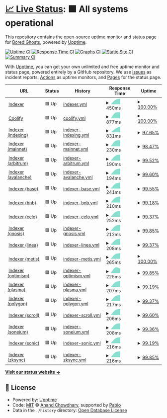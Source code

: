 # [📈 Live Status](https://bgd-labs.github.io/uptime): <!--live status--> **🟩 All systems operational**

This repository contains the open-source uptime monitor and status page for [Bored Ghosts](https://bgdlabs.com), powered by [Upptime](https://github.com/upptime/upptime).

[![Uptime CI](https://github.com/bgd-labs/uptime/workflows/Uptime%20CI/badge.svg)](https://github.com/bgd-labs/uptime/actions?query=workflow%3A%22Uptime+CI%22)
[![Response Time CI](https://github.com/bgd-labs/uptime/workflows/Response%20Time%20CI/badge.svg)](https://github.com/bgd-labs/uptime/actions?query=workflow%3A%22Response+Time+CI%22)
[![Graphs CI](https://github.com/bgd-labs/uptime/workflows/Graphs%20CI/badge.svg)](https://github.com/bgd-labs/uptime/actions?query=workflow%3A%22Graphs+CI%22)
[![Static Site CI](https://github.com/bgd-labs/uptime/workflows/Static%20Site%20CI/badge.svg)](https://github.com/bgd-labs/uptime/actions?query=workflow%3A%22Static+Site+CI%22)
[![Summary CI](https://github.com/bgd-labs/uptime/workflows/Summary%20CI/badge.svg)](https://github.com/bgd-labs/uptime/actions?query=workflow%3A%22Summary+CI%22)

With [Upptime](https://upptime.js.org), you can get your own unlimited and free uptime monitor and status page, powered entirely by a GitHub repository. We use [Issues](https://github.com/bgd-labs/uptime/issues) as incident reports, [Actions](https://github.com/bgd-labs/uptime/actions) as uptime monitors, and [Pages](https://bgd-labs.github.io/uptime) for the status page.

<!--start: status pages-->
<!-- This summary is generated by Upptime (https://github.com/upptime/upptime) -->
<!-- Do not edit this manually, your changes will be overwritten -->
<!-- prettier-ignore -->
| URL | Status | History | Response Time | Uptime |
| --- | ------ | ------- | ------------- | ------ |
| <img alt="" src="https://icons.duckduckgo.com/ip3/indexer.staging.bgdlabs.com.ico" height="13"> [Indexer](https://indexer.staging.bgdlabs.com) | 🟩 Up | [indexer.yml](https://github.com/bgd-labs/uptime/commits/HEAD/history/indexer.yml) | <details><summary><img alt="Response time graph" src="./graphs/indexer/response-time-week.png" height="20"> 450ms</summary><br><a href="https://up.bgdlabs.com/history/indexer"><img alt="Response time 450" src="https://img.shields.io/endpoint?url=https%3A%2F%2Fraw.githubusercontent.com%2Fbgd-labs%2Fuptime%2FHEAD%2Fapi%2Findexer%2Fresponse-time.json"></a><br><a href="https://up.bgdlabs.com/history/indexer"><img alt="24-hour response time 220" src="https://img.shields.io/endpoint?url=https%3A%2F%2Fraw.githubusercontent.com%2Fbgd-labs%2Fuptime%2FHEAD%2Fapi%2Findexer%2Fresponse-time-day.json"></a><br><a href="https://up.bgdlabs.com/history/indexer"><img alt="7-day response time 450" src="https://img.shields.io/endpoint?url=https%3A%2F%2Fraw.githubusercontent.com%2Fbgd-labs%2Fuptime%2FHEAD%2Fapi%2Findexer%2Fresponse-time-week.json"></a><br><a href="https://up.bgdlabs.com/history/indexer"><img alt="30-day response time 450" src="https://img.shields.io/endpoint?url=https%3A%2F%2Fraw.githubusercontent.com%2Fbgd-labs%2Fuptime%2FHEAD%2Fapi%2Findexer%2Fresponse-time-month.json"></a><br><a href="https://up.bgdlabs.com/history/indexer"><img alt="1-year response time 450" src="https://img.shields.io/endpoint?url=https%3A%2F%2Fraw.githubusercontent.com%2Fbgd-labs%2Fuptime%2FHEAD%2Fapi%2Findexer%2Fresponse-time-year.json"></a></details> | <details><summary><a href="https://up.bgdlabs.com/history/indexer">100.00%</a></summary><a href="https://up.bgdlabs.com/history/indexer"><img alt="All-time uptime 100.00%" src="https://img.shields.io/endpoint?url=https%3A%2F%2Fraw.githubusercontent.com%2Fbgd-labs%2Fuptime%2FHEAD%2Fapi%2Findexer%2Fuptime.json"></a><br><a href="https://up.bgdlabs.com/history/indexer"><img alt="24-hour uptime 100.00%" src="https://img.shields.io/endpoint?url=https%3A%2F%2Fraw.githubusercontent.com%2Fbgd-labs%2Fuptime%2FHEAD%2Fapi%2Findexer%2Fuptime-day.json"></a><br><a href="https://up.bgdlabs.com/history/indexer"><img alt="7-day uptime 100.00%" src="https://img.shields.io/endpoint?url=https%3A%2F%2Fraw.githubusercontent.com%2Fbgd-labs%2Fuptime%2FHEAD%2Fapi%2Findexer%2Fuptime-week.json"></a><br><a href="https://up.bgdlabs.com/history/indexer"><img alt="30-day uptime 100.00%" src="https://img.shields.io/endpoint?url=https%3A%2F%2Fraw.githubusercontent.com%2Fbgd-labs%2Fuptime%2FHEAD%2Fapi%2Findexer%2Fuptime-month.json"></a><br><a href="https://up.bgdlabs.com/history/indexer"><img alt="1-year uptime 100.00%" src="https://img.shields.io/endpoint?url=https%3A%2F%2Fraw.githubusercontent.com%2Fbgd-labs%2Fuptime%2FHEAD%2Fapi%2Findexer%2Fuptime-year.json"></a></details>
| <img alt="" src="https://icons.duckduckgo.com/ip3/app.coolify.io.ico" height="13"> [Coolify](https://app.coolify.io) | 🟩 Up | [coolify.yml](https://github.com/bgd-labs/uptime/commits/HEAD/history/coolify.yml) | <details><summary><img alt="Response time graph" src="./graphs/coolify/response-time-week.png" height="20"> 877ms</summary><br><a href="https://up.bgdlabs.com/history/coolify"><img alt="Response time 877" src="https://img.shields.io/endpoint?url=https%3A%2F%2Fraw.githubusercontent.com%2Fbgd-labs%2Fuptime%2FHEAD%2Fapi%2Fcoolify%2Fresponse-time.json"></a><br><a href="https://up.bgdlabs.com/history/coolify"><img alt="24-hour response time 740" src="https://img.shields.io/endpoint?url=https%3A%2F%2Fraw.githubusercontent.com%2Fbgd-labs%2Fuptime%2FHEAD%2Fapi%2Fcoolify%2Fresponse-time-day.json"></a><br><a href="https://up.bgdlabs.com/history/coolify"><img alt="7-day response time 877" src="https://img.shields.io/endpoint?url=https%3A%2F%2Fraw.githubusercontent.com%2Fbgd-labs%2Fuptime%2FHEAD%2Fapi%2Fcoolify%2Fresponse-time-week.json"></a><br><a href="https://up.bgdlabs.com/history/coolify"><img alt="30-day response time 877" src="https://img.shields.io/endpoint?url=https%3A%2F%2Fraw.githubusercontent.com%2Fbgd-labs%2Fuptime%2FHEAD%2Fapi%2Fcoolify%2Fresponse-time-month.json"></a><br><a href="https://up.bgdlabs.com/history/coolify"><img alt="1-year response time 877" src="https://img.shields.io/endpoint?url=https%3A%2F%2Fraw.githubusercontent.com%2Fbgd-labs%2Fuptime%2FHEAD%2Fapi%2Fcoolify%2Fresponse-time-year.json"></a></details> | <details><summary><a href="https://up.bgdlabs.com/history/coolify">100.00%</a></summary><a href="https://up.bgdlabs.com/history/coolify"><img alt="All-time uptime 99.96%" src="https://img.shields.io/endpoint?url=https%3A%2F%2Fraw.githubusercontent.com%2Fbgd-labs%2Fuptime%2FHEAD%2Fapi%2Fcoolify%2Fuptime.json"></a><br><a href="https://up.bgdlabs.com/history/coolify"><img alt="24-hour uptime 100.00%" src="https://img.shields.io/endpoint?url=https%3A%2F%2Fraw.githubusercontent.com%2Fbgd-labs%2Fuptime%2FHEAD%2Fapi%2Fcoolify%2Fuptime-day.json"></a><br><a href="https://up.bgdlabs.com/history/coolify"><img alt="7-day uptime 100.00%" src="https://img.shields.io/endpoint?url=https%3A%2F%2Fraw.githubusercontent.com%2Fbgd-labs%2Fuptime%2FHEAD%2Fapi%2Fcoolify%2Fuptime-week.json"></a><br><a href="https://up.bgdlabs.com/history/coolify"><img alt="30-day uptime 99.96%" src="https://img.shields.io/endpoint?url=https%3A%2F%2Fraw.githubusercontent.com%2Fbgd-labs%2Fuptime%2FHEAD%2Fapi%2Fcoolify%2Fuptime-month.json"></a><br><a href="https://up.bgdlabs.com/history/coolify"><img alt="1-year uptime 99.96%" src="https://img.shields.io/endpoint?url=https%3A%2F%2Fraw.githubusercontent.com%2Fbgd-labs%2Fuptime%2FHEAD%2Fapi%2Fcoolify%2Fuptime-year.json"></a></details>
| <img alt="" src="https://icons.duckduckgo.com/ip3/indexer.staging.bgdlabs.com.ico" height="13"> [Indexer (indexing)](https://indexer.staging.bgdlabs.com/status/logs?minBehind=1000) | 🟩 Up | [indexer-indexing.yml](https://github.com/bgd-labs/uptime/commits/HEAD/history/indexer-indexing.yml) | <details><summary><img alt="Response time graph" src="./graphs/indexer-indexing/response-time-week.png" height="20"> 831ms</summary><br><a href="https://up.bgdlabs.com/history/indexer-indexing"><img alt="Response time 831" src="https://img.shields.io/endpoint?url=https%3A%2F%2Fraw.githubusercontent.com%2Fbgd-labs%2Fuptime%2FHEAD%2Fapi%2Findexer-indexing%2Fresponse-time.json"></a><br><a href="https://up.bgdlabs.com/history/indexer-indexing"><img alt="24-hour response time 977" src="https://img.shields.io/endpoint?url=https%3A%2F%2Fraw.githubusercontent.com%2Fbgd-labs%2Fuptime%2FHEAD%2Fapi%2Findexer-indexing%2Fresponse-time-day.json"></a><br><a href="https://up.bgdlabs.com/history/indexer-indexing"><img alt="7-day response time 831" src="https://img.shields.io/endpoint?url=https%3A%2F%2Fraw.githubusercontent.com%2Fbgd-labs%2Fuptime%2FHEAD%2Fapi%2Findexer-indexing%2Fresponse-time-week.json"></a><br><a href="https://up.bgdlabs.com/history/indexer-indexing"><img alt="30-day response time 831" src="https://img.shields.io/endpoint?url=https%3A%2F%2Fraw.githubusercontent.com%2Fbgd-labs%2Fuptime%2FHEAD%2Fapi%2Findexer-indexing%2Fresponse-time-month.json"></a><br><a href="https://up.bgdlabs.com/history/indexer-indexing"><img alt="1-year response time 831" src="https://img.shields.io/endpoint?url=https%3A%2F%2Fraw.githubusercontent.com%2Fbgd-labs%2Fuptime%2FHEAD%2Fapi%2Findexer-indexing%2Fresponse-time-year.json"></a></details> | <details><summary><a href="https://up.bgdlabs.com/history/indexer-indexing">97.65%</a></summary><a href="https://up.bgdlabs.com/history/indexer-indexing"><img alt="All-time uptime 35.75%" src="https://img.shields.io/endpoint?url=https%3A%2F%2Fraw.githubusercontent.com%2Fbgd-labs%2Fuptime%2FHEAD%2Fapi%2Findexer-indexing%2Fuptime.json"></a><br><a href="https://up.bgdlabs.com/history/indexer-indexing"><img alt="24-hour uptime 94.82%" src="https://img.shields.io/endpoint?url=https%3A%2F%2Fraw.githubusercontent.com%2Fbgd-labs%2Fuptime%2FHEAD%2Fapi%2Findexer-indexing%2Fuptime-day.json"></a><br><a href="https://up.bgdlabs.com/history/indexer-indexing"><img alt="7-day uptime 97.65%" src="https://img.shields.io/endpoint?url=https%3A%2F%2Fraw.githubusercontent.com%2Fbgd-labs%2Fuptime%2FHEAD%2Fapi%2Findexer-indexing%2Fuptime-week.json"></a><br><a href="https://up.bgdlabs.com/history/indexer-indexing"><img alt="30-day uptime 35.75%" src="https://img.shields.io/endpoint?url=https%3A%2F%2Fraw.githubusercontent.com%2Fbgd-labs%2Fuptime%2FHEAD%2Fapi%2Findexer-indexing%2Fuptime-month.json"></a><br><a href="https://up.bgdlabs.com/history/indexer-indexing"><img alt="1-year uptime 35.75%" src="https://img.shields.io/endpoint?url=https%3A%2F%2Fraw.githubusercontent.com%2Fbgd-labs%2Fuptime%2FHEAD%2Fapi%2Findexer-indexing%2Fuptime-year.json"></a></details>
| <img alt="" src="https://icons.duckduckgo.com/ip3/indexer.staging.bgdlabs.com.ico" height="13"> [Indexer (mainnet)](https://indexer.staging.bgdlabs.com/status/logs?minBehind=1000&chainId=1) | 🟩 Up | [indexer-mainnet.yml](https://github.com/bgd-labs/uptime/commits/HEAD/history/indexer-mainnet.yml) | <details><summary><img alt="Response time graph" src="./graphs/indexer-mainnet/response-time-week.png" height="20"> 230ms</summary><br><a href="https://up.bgdlabs.com/history/indexer-mainnet"><img alt="Response time 230" src="https://img.shields.io/endpoint?url=https%3A%2F%2Fraw.githubusercontent.com%2Fbgd-labs%2Fuptime%2FHEAD%2Fapi%2Findexer-mainnet%2Fresponse-time.json"></a><br><a href="https://up.bgdlabs.com/history/indexer-mainnet"><img alt="24-hour response time 136" src="https://img.shields.io/endpoint?url=https%3A%2F%2Fraw.githubusercontent.com%2Fbgd-labs%2Fuptime%2FHEAD%2Fapi%2Findexer-mainnet%2Fresponse-time-day.json"></a><br><a href="https://up.bgdlabs.com/history/indexer-mainnet"><img alt="7-day response time 230" src="https://img.shields.io/endpoint?url=https%3A%2F%2Fraw.githubusercontent.com%2Fbgd-labs%2Fuptime%2FHEAD%2Fapi%2Findexer-mainnet%2Fresponse-time-week.json"></a><br><a href="https://up.bgdlabs.com/history/indexer-mainnet"><img alt="30-day response time 230" src="https://img.shields.io/endpoint?url=https%3A%2F%2Fraw.githubusercontent.com%2Fbgd-labs%2Fuptime%2FHEAD%2Fapi%2Findexer-mainnet%2Fresponse-time-month.json"></a><br><a href="https://up.bgdlabs.com/history/indexer-mainnet"><img alt="1-year response time 230" src="https://img.shields.io/endpoint?url=https%3A%2F%2Fraw.githubusercontent.com%2Fbgd-labs%2Fuptime%2FHEAD%2Fapi%2Findexer-mainnet%2Fresponse-time-year.json"></a></details> | <details><summary><a href="https://up.bgdlabs.com/history/indexer-mainnet">98.47%</a></summary><a href="https://up.bgdlabs.com/history/indexer-mainnet"><img alt="All-time uptime 90.69%" src="https://img.shields.io/endpoint?url=https%3A%2F%2Fraw.githubusercontent.com%2Fbgd-labs%2Fuptime%2FHEAD%2Fapi%2Findexer-mainnet%2Fuptime.json"></a><br><a href="https://up.bgdlabs.com/history/indexer-mainnet"><img alt="24-hour uptime 100.00%" src="https://img.shields.io/endpoint?url=https%3A%2F%2Fraw.githubusercontent.com%2Fbgd-labs%2Fuptime%2FHEAD%2Fapi%2Findexer-mainnet%2Fuptime-day.json"></a><br><a href="https://up.bgdlabs.com/history/indexer-mainnet"><img alt="7-day uptime 98.47%" src="https://img.shields.io/endpoint?url=https%3A%2F%2Fraw.githubusercontent.com%2Fbgd-labs%2Fuptime%2FHEAD%2Fapi%2Findexer-mainnet%2Fuptime-week.json"></a><br><a href="https://up.bgdlabs.com/history/indexer-mainnet"><img alt="30-day uptime 90.69%" src="https://img.shields.io/endpoint?url=https%3A%2F%2Fraw.githubusercontent.com%2Fbgd-labs%2Fuptime%2FHEAD%2Fapi%2Findexer-mainnet%2Fuptime-month.json"></a><br><a href="https://up.bgdlabs.com/history/indexer-mainnet"><img alt="1-year uptime 90.69%" src="https://img.shields.io/endpoint?url=https%3A%2F%2Fraw.githubusercontent.com%2Fbgd-labs%2Fuptime%2FHEAD%2Fapi%2Findexer-mainnet%2Fuptime-year.json"></a></details>
| <img alt="" src="https://icons.duckduckgo.com/ip3/indexer.staging.bgdlabs.com.ico" height="13"> [Indexer (arbitrum)](https://indexer.staging.bgdlabs.com/status/logs?minBehind=1000&chainId=42161) | 🟩 Up | [indexer-arbitrum.yml](https://github.com/bgd-labs/uptime/commits/HEAD/history/indexer-arbitrum.yml) | <details><summary><img alt="Response time graph" src="./graphs/indexer-arbitrum/response-time-week.png" height="20"> 190ms</summary><br><a href="https://up.bgdlabs.com/history/indexer-arbitrum"><img alt="Response time 190" src="https://img.shields.io/endpoint?url=https%3A%2F%2Fraw.githubusercontent.com%2Fbgd-labs%2Fuptime%2FHEAD%2Fapi%2Findexer-arbitrum%2Fresponse-time.json"></a><br><a href="https://up.bgdlabs.com/history/indexer-arbitrum"><img alt="24-hour response time 162" src="https://img.shields.io/endpoint?url=https%3A%2F%2Fraw.githubusercontent.com%2Fbgd-labs%2Fuptime%2FHEAD%2Fapi%2Findexer-arbitrum%2Fresponse-time-day.json"></a><br><a href="https://up.bgdlabs.com/history/indexer-arbitrum"><img alt="7-day response time 190" src="https://img.shields.io/endpoint?url=https%3A%2F%2Fraw.githubusercontent.com%2Fbgd-labs%2Fuptime%2FHEAD%2Fapi%2Findexer-arbitrum%2Fresponse-time-week.json"></a><br><a href="https://up.bgdlabs.com/history/indexer-arbitrum"><img alt="30-day response time 190" src="https://img.shields.io/endpoint?url=https%3A%2F%2Fraw.githubusercontent.com%2Fbgd-labs%2Fuptime%2FHEAD%2Fapi%2Findexer-arbitrum%2Fresponse-time-month.json"></a><br><a href="https://up.bgdlabs.com/history/indexer-arbitrum"><img alt="1-year response time 190" src="https://img.shields.io/endpoint?url=https%3A%2F%2Fraw.githubusercontent.com%2Fbgd-labs%2Fuptime%2FHEAD%2Fapi%2Findexer-arbitrum%2Fresponse-time-year.json"></a></details> | <details><summary><a href="https://up.bgdlabs.com/history/indexer-arbitrum">99.52%</a></summary><a href="https://up.bgdlabs.com/history/indexer-arbitrum"><img alt="All-time uptime 51.49%" src="https://img.shields.io/endpoint?url=https%3A%2F%2Fraw.githubusercontent.com%2Fbgd-labs%2Fuptime%2FHEAD%2Fapi%2Findexer-arbitrum%2Fuptime.json"></a><br><a href="https://up.bgdlabs.com/history/indexer-arbitrum"><img alt="24-hour uptime 96.93%" src="https://img.shields.io/endpoint?url=https%3A%2F%2Fraw.githubusercontent.com%2Fbgd-labs%2Fuptime%2FHEAD%2Fapi%2Findexer-arbitrum%2Fuptime-day.json"></a><br><a href="https://up.bgdlabs.com/history/indexer-arbitrum"><img alt="7-day uptime 99.52%" src="https://img.shields.io/endpoint?url=https%3A%2F%2Fraw.githubusercontent.com%2Fbgd-labs%2Fuptime%2FHEAD%2Fapi%2Findexer-arbitrum%2Fuptime-week.json"></a><br><a href="https://up.bgdlabs.com/history/indexer-arbitrum"><img alt="30-day uptime 51.49%" src="https://img.shields.io/endpoint?url=https%3A%2F%2Fraw.githubusercontent.com%2Fbgd-labs%2Fuptime%2FHEAD%2Fapi%2Findexer-arbitrum%2Fuptime-month.json"></a><br><a href="https://up.bgdlabs.com/history/indexer-arbitrum"><img alt="1-year uptime 51.49%" src="https://img.shields.io/endpoint?url=https%3A%2F%2Fraw.githubusercontent.com%2Fbgd-labs%2Fuptime%2FHEAD%2Fapi%2Findexer-arbitrum%2Fuptime-year.json"></a></details>
| <img alt="" src="https://icons.duckduckgo.com/ip3/indexer.staging.bgdlabs.com.ico" height="13"> [Indexer (avalanche)](https://indexer.staging.bgdlabs.com/status/logs?minBehind=1000&chainId=43114) | 🟩 Up | [indexer-avalanche.yml](https://github.com/bgd-labs/uptime/commits/HEAD/history/indexer-avalanche.yml) | <details><summary><img alt="Response time graph" src="./graphs/indexer-avalanche/response-time-week.png" height="20"> 194ms</summary><br><a href="https://up.bgdlabs.com/history/indexer-avalanche"><img alt="Response time 194" src="https://img.shields.io/endpoint?url=https%3A%2F%2Fraw.githubusercontent.com%2Fbgd-labs%2Fuptime%2FHEAD%2Fapi%2Findexer-avalanche%2Fresponse-time.json"></a><br><a href="https://up.bgdlabs.com/history/indexer-avalanche"><img alt="24-hour response time 167" src="https://img.shields.io/endpoint?url=https%3A%2F%2Fraw.githubusercontent.com%2Fbgd-labs%2Fuptime%2FHEAD%2Fapi%2Findexer-avalanche%2Fresponse-time-day.json"></a><br><a href="https://up.bgdlabs.com/history/indexer-avalanche"><img alt="7-day response time 194" src="https://img.shields.io/endpoint?url=https%3A%2F%2Fraw.githubusercontent.com%2Fbgd-labs%2Fuptime%2FHEAD%2Fapi%2Findexer-avalanche%2Fresponse-time-week.json"></a><br><a href="https://up.bgdlabs.com/history/indexer-avalanche"><img alt="30-day response time 194" src="https://img.shields.io/endpoint?url=https%3A%2F%2Fraw.githubusercontent.com%2Fbgd-labs%2Fuptime%2FHEAD%2Fapi%2Findexer-avalanche%2Fresponse-time-month.json"></a><br><a href="https://up.bgdlabs.com/history/indexer-avalanche"><img alt="1-year response time 194" src="https://img.shields.io/endpoint?url=https%3A%2F%2Fraw.githubusercontent.com%2Fbgd-labs%2Fuptime%2FHEAD%2Fapi%2Findexer-avalanche%2Fresponse-time-year.json"></a></details> | <details><summary><a href="https://up.bgdlabs.com/history/indexer-avalanche">99.60%</a></summary><a href="https://up.bgdlabs.com/history/indexer-avalanche"><img alt="All-time uptime 61.58%" src="https://img.shields.io/endpoint?url=https%3A%2F%2Fraw.githubusercontent.com%2Fbgd-labs%2Fuptime%2FHEAD%2Fapi%2Findexer-avalanche%2Fuptime.json"></a><br><a href="https://up.bgdlabs.com/history/indexer-avalanche"><img alt="24-hour uptime 97.46%" src="https://img.shields.io/endpoint?url=https%3A%2F%2Fraw.githubusercontent.com%2Fbgd-labs%2Fuptime%2FHEAD%2Fapi%2Findexer-avalanche%2Fuptime-day.json"></a><br><a href="https://up.bgdlabs.com/history/indexer-avalanche"><img alt="7-day uptime 99.60%" src="https://img.shields.io/endpoint?url=https%3A%2F%2Fraw.githubusercontent.com%2Fbgd-labs%2Fuptime%2FHEAD%2Fapi%2Findexer-avalanche%2Fuptime-week.json"></a><br><a href="https://up.bgdlabs.com/history/indexer-avalanche"><img alt="30-day uptime 61.58%" src="https://img.shields.io/endpoint?url=https%3A%2F%2Fraw.githubusercontent.com%2Fbgd-labs%2Fuptime%2FHEAD%2Fapi%2Findexer-avalanche%2Fuptime-month.json"></a><br><a href="https://up.bgdlabs.com/history/indexer-avalanche"><img alt="1-year uptime 61.58%" src="https://img.shields.io/endpoint?url=https%3A%2F%2Fraw.githubusercontent.com%2Fbgd-labs%2Fuptime%2FHEAD%2Fapi%2Findexer-avalanche%2Fuptime-year.json"></a></details>
| <img alt="" src="https://icons.duckduckgo.com/ip3/indexer.staging.bgdlabs.com.ico" height="13"> [Indexer (base)](https://indexer.staging.bgdlabs.com/status/logs?minBehind=1000&chainId=8453) | 🟩 Up | [indexer-base.yml](https://github.com/bgd-labs/uptime/commits/HEAD/history/indexer-base.yml) | <details><summary><img alt="Response time graph" src="./graphs/indexer-base/response-time-week.png" height="20"> 241ms</summary><br><a href="https://up.bgdlabs.com/history/indexer-base"><img alt="Response time 241" src="https://img.shields.io/endpoint?url=https%3A%2F%2Fraw.githubusercontent.com%2Fbgd-labs%2Fuptime%2FHEAD%2Fapi%2Findexer-base%2Fresponse-time.json"></a><br><a href="https://up.bgdlabs.com/history/indexer-base"><img alt="24-hour response time 228" src="https://img.shields.io/endpoint?url=https%3A%2F%2Fraw.githubusercontent.com%2Fbgd-labs%2Fuptime%2FHEAD%2Fapi%2Findexer-base%2Fresponse-time-day.json"></a><br><a href="https://up.bgdlabs.com/history/indexer-base"><img alt="7-day response time 241" src="https://img.shields.io/endpoint?url=https%3A%2F%2Fraw.githubusercontent.com%2Fbgd-labs%2Fuptime%2FHEAD%2Fapi%2Findexer-base%2Fresponse-time-week.json"></a><br><a href="https://up.bgdlabs.com/history/indexer-base"><img alt="30-day response time 241" src="https://img.shields.io/endpoint?url=https%3A%2F%2Fraw.githubusercontent.com%2Fbgd-labs%2Fuptime%2FHEAD%2Fapi%2Findexer-base%2Fresponse-time-month.json"></a><br><a href="https://up.bgdlabs.com/history/indexer-base"><img alt="1-year response time 241" src="https://img.shields.io/endpoint?url=https%3A%2F%2Fraw.githubusercontent.com%2Fbgd-labs%2Fuptime%2FHEAD%2Fapi%2Findexer-base%2Fresponse-time-year.json"></a></details> | <details><summary><a href="https://up.bgdlabs.com/history/indexer-base">99.55%</a></summary><a href="https://up.bgdlabs.com/history/indexer-base"><img alt="All-time uptime 63.44%" src="https://img.shields.io/endpoint?url=https%3A%2F%2Fraw.githubusercontent.com%2Fbgd-labs%2Fuptime%2FHEAD%2Fapi%2Findexer-base%2Fuptime.json"></a><br><a href="https://up.bgdlabs.com/history/indexer-base"><img alt="24-hour uptime 97.13%" src="https://img.shields.io/endpoint?url=https%3A%2F%2Fraw.githubusercontent.com%2Fbgd-labs%2Fuptime%2FHEAD%2Fapi%2Findexer-base%2Fuptime-day.json"></a><br><a href="https://up.bgdlabs.com/history/indexer-base"><img alt="7-day uptime 99.55%" src="https://img.shields.io/endpoint?url=https%3A%2F%2Fraw.githubusercontent.com%2Fbgd-labs%2Fuptime%2FHEAD%2Fapi%2Findexer-base%2Fuptime-week.json"></a><br><a href="https://up.bgdlabs.com/history/indexer-base"><img alt="30-day uptime 63.44%" src="https://img.shields.io/endpoint?url=https%3A%2F%2Fraw.githubusercontent.com%2Fbgd-labs%2Fuptime%2FHEAD%2Fapi%2Findexer-base%2Fuptime-month.json"></a><br><a href="https://up.bgdlabs.com/history/indexer-base"><img alt="1-year uptime 63.44%" src="https://img.shields.io/endpoint?url=https%3A%2F%2Fraw.githubusercontent.com%2Fbgd-labs%2Fuptime%2FHEAD%2Fapi%2Findexer-base%2Fuptime-year.json"></a></details>
| <img alt="" src="https://icons.duckduckgo.com/ip3/indexer.staging.bgdlabs.com.ico" height="13"> [Indexer (bnb)](https://indexer.staging.bgdlabs.com/status/logs?minBehind=1000&chainId=56) | 🟩 Up | [indexer-bnb.yml](https://github.com/bgd-labs/uptime/commits/HEAD/history/indexer-bnb.yml) | <details><summary><img alt="Response time graph" src="./graphs/indexer-bnb/response-time-week.png" height="20"> 210ms</summary><br><a href="https://up.bgdlabs.com/history/indexer-bnb"><img alt="Response time 210" src="https://img.shields.io/endpoint?url=https%3A%2F%2Fraw.githubusercontent.com%2Fbgd-labs%2Fuptime%2FHEAD%2Fapi%2Findexer-bnb%2Fresponse-time.json"></a><br><a href="https://up.bgdlabs.com/history/indexer-bnb"><img alt="24-hour response time 176" src="https://img.shields.io/endpoint?url=https%3A%2F%2Fraw.githubusercontent.com%2Fbgd-labs%2Fuptime%2FHEAD%2Fapi%2Findexer-bnb%2Fresponse-time-day.json"></a><br><a href="https://up.bgdlabs.com/history/indexer-bnb"><img alt="7-day response time 210" src="https://img.shields.io/endpoint?url=https%3A%2F%2Fraw.githubusercontent.com%2Fbgd-labs%2Fuptime%2FHEAD%2Fapi%2Findexer-bnb%2Fresponse-time-week.json"></a><br><a href="https://up.bgdlabs.com/history/indexer-bnb"><img alt="30-day response time 210" src="https://img.shields.io/endpoint?url=https%3A%2F%2Fraw.githubusercontent.com%2Fbgd-labs%2Fuptime%2FHEAD%2Fapi%2Findexer-bnb%2Fresponse-time-month.json"></a><br><a href="https://up.bgdlabs.com/history/indexer-bnb"><img alt="1-year response time 210" src="https://img.shields.io/endpoint?url=https%3A%2F%2Fraw.githubusercontent.com%2Fbgd-labs%2Fuptime%2FHEAD%2Fapi%2Findexer-bnb%2Fresponse-time-year.json"></a></details> | <details><summary><a href="https://up.bgdlabs.com/history/indexer-bnb">99.18%</a></summary><a href="https://up.bgdlabs.com/history/indexer-bnb"><img alt="All-time uptime 58.04%" src="https://img.shields.io/endpoint?url=https%3A%2F%2Fraw.githubusercontent.com%2Fbgd-labs%2Fuptime%2FHEAD%2Fapi%2Findexer-bnb%2Fuptime.json"></a><br><a href="https://up.bgdlabs.com/history/indexer-bnb"><img alt="24-hour uptime 94.82%" src="https://img.shields.io/endpoint?url=https%3A%2F%2Fraw.githubusercontent.com%2Fbgd-labs%2Fuptime%2FHEAD%2Fapi%2Findexer-bnb%2Fuptime-day.json"></a><br><a href="https://up.bgdlabs.com/history/indexer-bnb"><img alt="7-day uptime 99.18%" src="https://img.shields.io/endpoint?url=https%3A%2F%2Fraw.githubusercontent.com%2Fbgd-labs%2Fuptime%2FHEAD%2Fapi%2Findexer-bnb%2Fuptime-week.json"></a><br><a href="https://up.bgdlabs.com/history/indexer-bnb"><img alt="30-day uptime 58.04%" src="https://img.shields.io/endpoint?url=https%3A%2F%2Fraw.githubusercontent.com%2Fbgd-labs%2Fuptime%2FHEAD%2Fapi%2Findexer-bnb%2Fuptime-month.json"></a><br><a href="https://up.bgdlabs.com/history/indexer-bnb"><img alt="1-year uptime 58.04%" src="https://img.shields.io/endpoint?url=https%3A%2F%2Fraw.githubusercontent.com%2Fbgd-labs%2Fuptime%2FHEAD%2Fapi%2Findexer-bnb%2Fuptime-year.json"></a></details>
| <img alt="" src="https://icons.duckduckgo.com/ip3/indexer.staging.bgdlabs.com.ico" height="13"> [Indexer (celo)](https://indexer.staging.bgdlabs.com/status/logs?minBehind=1000&chainId=42220) | 🟩 Up | [indexer-celo.yml](https://github.com/bgd-labs/uptime/commits/HEAD/history/indexer-celo.yml) | <details><summary><img alt="Response time graph" src="./graphs/indexer-celo/response-time-week.png" height="20"> 252ms</summary><br><a href="https://up.bgdlabs.com/history/indexer-celo"><img alt="Response time 252" src="https://img.shields.io/endpoint?url=https%3A%2F%2Fraw.githubusercontent.com%2Fbgd-labs%2Fuptime%2FHEAD%2Fapi%2Findexer-celo%2Fresponse-time.json"></a><br><a href="https://up.bgdlabs.com/history/indexer-celo"><img alt="24-hour response time 247" src="https://img.shields.io/endpoint?url=https%3A%2F%2Fraw.githubusercontent.com%2Fbgd-labs%2Fuptime%2FHEAD%2Fapi%2Findexer-celo%2Fresponse-time-day.json"></a><br><a href="https://up.bgdlabs.com/history/indexer-celo"><img alt="7-day response time 252" src="https://img.shields.io/endpoint?url=https%3A%2F%2Fraw.githubusercontent.com%2Fbgd-labs%2Fuptime%2FHEAD%2Fapi%2Findexer-celo%2Fresponse-time-week.json"></a><br><a href="https://up.bgdlabs.com/history/indexer-celo"><img alt="30-day response time 252" src="https://img.shields.io/endpoint?url=https%3A%2F%2Fraw.githubusercontent.com%2Fbgd-labs%2Fuptime%2FHEAD%2Fapi%2Findexer-celo%2Fresponse-time-month.json"></a><br><a href="https://up.bgdlabs.com/history/indexer-celo"><img alt="1-year response time 252" src="https://img.shields.io/endpoint?url=https%3A%2F%2Fraw.githubusercontent.com%2Fbgd-labs%2Fuptime%2FHEAD%2Fapi%2Findexer-celo%2Fresponse-time-year.json"></a></details> | <details><summary><a href="https://up.bgdlabs.com/history/indexer-celo">99.37%</a></summary><a href="https://up.bgdlabs.com/history/indexer-celo"><img alt="All-time uptime 60.67%" src="https://img.shields.io/endpoint?url=https%3A%2F%2Fraw.githubusercontent.com%2Fbgd-labs%2Fuptime%2FHEAD%2Fapi%2Findexer-celo%2Fuptime.json"></a><br><a href="https://up.bgdlabs.com/history/indexer-celo"><img alt="24-hour uptime 95.99%" src="https://img.shields.io/endpoint?url=https%3A%2F%2Fraw.githubusercontent.com%2Fbgd-labs%2Fuptime%2FHEAD%2Fapi%2Findexer-celo%2Fuptime-day.json"></a><br><a href="https://up.bgdlabs.com/history/indexer-celo"><img alt="7-day uptime 99.37%" src="https://img.shields.io/endpoint?url=https%3A%2F%2Fraw.githubusercontent.com%2Fbgd-labs%2Fuptime%2FHEAD%2Fapi%2Findexer-celo%2Fuptime-week.json"></a><br><a href="https://up.bgdlabs.com/history/indexer-celo"><img alt="30-day uptime 60.67%" src="https://img.shields.io/endpoint?url=https%3A%2F%2Fraw.githubusercontent.com%2Fbgd-labs%2Fuptime%2FHEAD%2Fapi%2Findexer-celo%2Fuptime-month.json"></a><br><a href="https://up.bgdlabs.com/history/indexer-celo"><img alt="1-year uptime 60.67%" src="https://img.shields.io/endpoint?url=https%3A%2F%2Fraw.githubusercontent.com%2Fbgd-labs%2Fuptime%2FHEAD%2Fapi%2Findexer-celo%2Fuptime-year.json"></a></details>
| <img alt="" src="https://icons.duckduckgo.com/ip3/indexer.staging.bgdlabs.com.ico" height="13"> [Indexer (gnosis)](https://indexer.staging.bgdlabs.com/status/logs?minBehind=1000&chainId=100) | 🟩 Up | [indexer-gnosis.yml](https://github.com/bgd-labs/uptime/commits/HEAD/history/indexer-gnosis.yml) | <details><summary><img alt="Response time graph" src="./graphs/indexer-gnosis/response-time-week.png" height="20"> 212ms</summary><br><a href="https://up.bgdlabs.com/history/indexer-gnosis"><img alt="Response time 212" src="https://img.shields.io/endpoint?url=https%3A%2F%2Fraw.githubusercontent.com%2Fbgd-labs%2Fuptime%2FHEAD%2Fapi%2Findexer-gnosis%2Fresponse-time.json"></a><br><a href="https://up.bgdlabs.com/history/indexer-gnosis"><img alt="24-hour response time 178" src="https://img.shields.io/endpoint?url=https%3A%2F%2Fraw.githubusercontent.com%2Fbgd-labs%2Fuptime%2FHEAD%2Fapi%2Findexer-gnosis%2Fresponse-time-day.json"></a><br><a href="https://up.bgdlabs.com/history/indexer-gnosis"><img alt="7-day response time 212" src="https://img.shields.io/endpoint?url=https%3A%2F%2Fraw.githubusercontent.com%2Fbgd-labs%2Fuptime%2FHEAD%2Fapi%2Findexer-gnosis%2Fresponse-time-week.json"></a><br><a href="https://up.bgdlabs.com/history/indexer-gnosis"><img alt="30-day response time 212" src="https://img.shields.io/endpoint?url=https%3A%2F%2Fraw.githubusercontent.com%2Fbgd-labs%2Fuptime%2FHEAD%2Fapi%2Findexer-gnosis%2Fresponse-time-month.json"></a><br><a href="https://up.bgdlabs.com/history/indexer-gnosis"><img alt="1-year response time 212" src="https://img.shields.io/endpoint?url=https%3A%2F%2Fraw.githubusercontent.com%2Fbgd-labs%2Fuptime%2FHEAD%2Fapi%2Findexer-gnosis%2Fresponse-time-year.json"></a></details> | <details><summary><a href="https://up.bgdlabs.com/history/indexer-gnosis">99.85%</a></summary><a href="https://up.bgdlabs.com/history/indexer-gnosis"><img alt="All-time uptime 71.75%" src="https://img.shields.io/endpoint?url=https%3A%2F%2Fraw.githubusercontent.com%2Fbgd-labs%2Fuptime%2FHEAD%2Fapi%2Findexer-gnosis%2Fuptime.json"></a><br><a href="https://up.bgdlabs.com/history/indexer-gnosis"><img alt="24-hour uptime 99.04%" src="https://img.shields.io/endpoint?url=https%3A%2F%2Fraw.githubusercontent.com%2Fbgd-labs%2Fuptime%2FHEAD%2Fapi%2Findexer-gnosis%2Fuptime-day.json"></a><br><a href="https://up.bgdlabs.com/history/indexer-gnosis"><img alt="7-day uptime 99.85%" src="https://img.shields.io/endpoint?url=https%3A%2F%2Fraw.githubusercontent.com%2Fbgd-labs%2Fuptime%2FHEAD%2Fapi%2Findexer-gnosis%2Fuptime-week.json"></a><br><a href="https://up.bgdlabs.com/history/indexer-gnosis"><img alt="30-day uptime 71.75%" src="https://img.shields.io/endpoint?url=https%3A%2F%2Fraw.githubusercontent.com%2Fbgd-labs%2Fuptime%2FHEAD%2Fapi%2Findexer-gnosis%2Fuptime-month.json"></a><br><a href="https://up.bgdlabs.com/history/indexer-gnosis"><img alt="1-year uptime 71.75%" src="https://img.shields.io/endpoint?url=https%3A%2F%2Fraw.githubusercontent.com%2Fbgd-labs%2Fuptime%2FHEAD%2Fapi%2Findexer-gnosis%2Fuptime-year.json"></a></details>
| <img alt="" src="https://icons.duckduckgo.com/ip3/indexer.staging.bgdlabs.com.ico" height="13"> [Indexer (linea)](https://indexer.staging.bgdlabs.com/status/logs?minBehind=1000&chainId=42220) | 🟩 Up | [indexer-linea.yml](https://github.com/bgd-labs/uptime/commits/HEAD/history/indexer-linea.yml) | <details><summary><img alt="Response time graph" src="./graphs/indexer-linea/response-time-week.png" height="20"> 208ms</summary><br><a href="https://up.bgdlabs.com/history/indexer-linea"><img alt="Response time 208" src="https://img.shields.io/endpoint?url=https%3A%2F%2Fraw.githubusercontent.com%2Fbgd-labs%2Fuptime%2FHEAD%2Fapi%2Findexer-linea%2Fresponse-time.json"></a><br><a href="https://up.bgdlabs.com/history/indexer-linea"><img alt="24-hour response time 172" src="https://img.shields.io/endpoint?url=https%3A%2F%2Fraw.githubusercontent.com%2Fbgd-labs%2Fuptime%2FHEAD%2Fapi%2Findexer-linea%2Fresponse-time-day.json"></a><br><a href="https://up.bgdlabs.com/history/indexer-linea"><img alt="7-day response time 208" src="https://img.shields.io/endpoint?url=https%3A%2F%2Fraw.githubusercontent.com%2Fbgd-labs%2Fuptime%2FHEAD%2Fapi%2Findexer-linea%2Fresponse-time-week.json"></a><br><a href="https://up.bgdlabs.com/history/indexer-linea"><img alt="30-day response time 208" src="https://img.shields.io/endpoint?url=https%3A%2F%2Fraw.githubusercontent.com%2Fbgd-labs%2Fuptime%2FHEAD%2Fapi%2Findexer-linea%2Fresponse-time-month.json"></a><br><a href="https://up.bgdlabs.com/history/indexer-linea"><img alt="1-year response time 208" src="https://img.shields.io/endpoint?url=https%3A%2F%2Fraw.githubusercontent.com%2Fbgd-labs%2Fuptime%2FHEAD%2Fapi%2Findexer-linea%2Fresponse-time-year.json"></a></details> | <details><summary><a href="https://up.bgdlabs.com/history/indexer-linea">99.37%</a></summary><a href="https://up.bgdlabs.com/history/indexer-linea"><img alt="All-time uptime 60.55%" src="https://img.shields.io/endpoint?url=https%3A%2F%2Fraw.githubusercontent.com%2Fbgd-labs%2Fuptime%2FHEAD%2Fapi%2Findexer-linea%2Fuptime.json"></a><br><a href="https://up.bgdlabs.com/history/indexer-linea"><img alt="24-hour uptime 95.98%" src="https://img.shields.io/endpoint?url=https%3A%2F%2Fraw.githubusercontent.com%2Fbgd-labs%2Fuptime%2FHEAD%2Fapi%2Findexer-linea%2Fuptime-day.json"></a><br><a href="https://up.bgdlabs.com/history/indexer-linea"><img alt="7-day uptime 99.37%" src="https://img.shields.io/endpoint?url=https%3A%2F%2Fraw.githubusercontent.com%2Fbgd-labs%2Fuptime%2FHEAD%2Fapi%2Findexer-linea%2Fuptime-week.json"></a><br><a href="https://up.bgdlabs.com/history/indexer-linea"><img alt="30-day uptime 60.55%" src="https://img.shields.io/endpoint?url=https%3A%2F%2Fraw.githubusercontent.com%2Fbgd-labs%2Fuptime%2FHEAD%2Fapi%2Findexer-linea%2Fuptime-month.json"></a><br><a href="https://up.bgdlabs.com/history/indexer-linea"><img alt="1-year uptime 60.55%" src="https://img.shields.io/endpoint?url=https%3A%2F%2Fraw.githubusercontent.com%2Fbgd-labs%2Fuptime%2FHEAD%2Fapi%2Findexer-linea%2Fuptime-year.json"></a></details>
| <img alt="" src="https://icons.duckduckgo.com/ip3/indexer.staging.bgdlabs.com.ico" height="13"> [Indexer (metis)](https://indexer.staging.bgdlabs.com/status/logs?minBehind=1000&chainId=1088) | 🟩 Up | [indexer-metis.yml](https://github.com/bgd-labs/uptime/commits/HEAD/history/indexer-metis.yml) | <details><summary><img alt="Response time graph" src="./graphs/indexer-metis/response-time-week.png" height="20"> 265ms</summary><br><a href="https://up.bgdlabs.com/history/indexer-metis"><img alt="Response time 265" src="https://img.shields.io/endpoint?url=https%3A%2F%2Fraw.githubusercontent.com%2Fbgd-labs%2Fuptime%2FHEAD%2Fapi%2Findexer-metis%2Fresponse-time.json"></a><br><a href="https://up.bgdlabs.com/history/indexer-metis"><img alt="24-hour response time 150" src="https://img.shields.io/endpoint?url=https%3A%2F%2Fraw.githubusercontent.com%2Fbgd-labs%2Fuptime%2FHEAD%2Fapi%2Findexer-metis%2Fresponse-time-day.json"></a><br><a href="https://up.bgdlabs.com/history/indexer-metis"><img alt="7-day response time 265" src="https://img.shields.io/endpoint?url=https%3A%2F%2Fraw.githubusercontent.com%2Fbgd-labs%2Fuptime%2FHEAD%2Fapi%2Findexer-metis%2Fresponse-time-week.json"></a><br><a href="https://up.bgdlabs.com/history/indexer-metis"><img alt="30-day response time 265" src="https://img.shields.io/endpoint?url=https%3A%2F%2Fraw.githubusercontent.com%2Fbgd-labs%2Fuptime%2FHEAD%2Fapi%2Findexer-metis%2Fresponse-time-month.json"></a><br><a href="https://up.bgdlabs.com/history/indexer-metis"><img alt="1-year response time 265" src="https://img.shields.io/endpoint?url=https%3A%2F%2Fraw.githubusercontent.com%2Fbgd-labs%2Fuptime%2FHEAD%2Fapi%2Findexer-metis%2Fresponse-time-year.json"></a></details> | <details><summary><a href="https://up.bgdlabs.com/history/indexer-metis">100.00%</a></summary><a href="https://up.bgdlabs.com/history/indexer-metis"><img alt="All-time uptime 89.42%" src="https://img.shields.io/endpoint?url=https%3A%2F%2Fraw.githubusercontent.com%2Fbgd-labs%2Fuptime%2FHEAD%2Fapi%2Findexer-metis%2Fuptime.json"></a><br><a href="https://up.bgdlabs.com/history/indexer-metis"><img alt="24-hour uptime 100.00%" src="https://img.shields.io/endpoint?url=https%3A%2F%2Fraw.githubusercontent.com%2Fbgd-labs%2Fuptime%2FHEAD%2Fapi%2Findexer-metis%2Fuptime-day.json"></a><br><a href="https://up.bgdlabs.com/history/indexer-metis"><img alt="7-day uptime 100.00%" src="https://img.shields.io/endpoint?url=https%3A%2F%2Fraw.githubusercontent.com%2Fbgd-labs%2Fuptime%2FHEAD%2Fapi%2Findexer-metis%2Fuptime-week.json"></a><br><a href="https://up.bgdlabs.com/history/indexer-metis"><img alt="30-day uptime 89.42%" src="https://img.shields.io/endpoint?url=https%3A%2F%2Fraw.githubusercontent.com%2Fbgd-labs%2Fuptime%2FHEAD%2Fapi%2Findexer-metis%2Fuptime-month.json"></a><br><a href="https://up.bgdlabs.com/history/indexer-metis"><img alt="1-year uptime 89.42%" src="https://img.shields.io/endpoint?url=https%3A%2F%2Fraw.githubusercontent.com%2Fbgd-labs%2Fuptime%2FHEAD%2Fapi%2Findexer-metis%2Fuptime-year.json"></a></details>
| <img alt="" src="https://icons.duckduckgo.com/ip3/indexer.staging.bgdlabs.com.ico" height="13"> [Indexer (optimism)](https://indexer.staging.bgdlabs.com/status/logs?minBehind=1000&chainId=10) | 🟩 Up | [indexer-optimism.yml](https://github.com/bgd-labs/uptime/commits/HEAD/history/indexer-optimism.yml) | <details><summary><img alt="Response time graph" src="./graphs/indexer-optimism/response-time-week.png" height="20"> 225ms</summary><br><a href="https://up.bgdlabs.com/history/indexer-optimism"><img alt="Response time 225" src="https://img.shields.io/endpoint?url=https%3A%2F%2Fraw.githubusercontent.com%2Fbgd-labs%2Fuptime%2FHEAD%2Fapi%2Findexer-optimism%2Fresponse-time.json"></a><br><a href="https://up.bgdlabs.com/history/indexer-optimism"><img alt="24-hour response time 159" src="https://img.shields.io/endpoint?url=https%3A%2F%2Fraw.githubusercontent.com%2Fbgd-labs%2Fuptime%2FHEAD%2Fapi%2Findexer-optimism%2Fresponse-time-day.json"></a><br><a href="https://up.bgdlabs.com/history/indexer-optimism"><img alt="7-day response time 225" src="https://img.shields.io/endpoint?url=https%3A%2F%2Fraw.githubusercontent.com%2Fbgd-labs%2Fuptime%2FHEAD%2Fapi%2Findexer-optimism%2Fresponse-time-week.json"></a><br><a href="https://up.bgdlabs.com/history/indexer-optimism"><img alt="30-day response time 225" src="https://img.shields.io/endpoint?url=https%3A%2F%2Fraw.githubusercontent.com%2Fbgd-labs%2Fuptime%2FHEAD%2Fapi%2Findexer-optimism%2Fresponse-time-month.json"></a><br><a href="https://up.bgdlabs.com/history/indexer-optimism"><img alt="1-year response time 225" src="https://img.shields.io/endpoint?url=https%3A%2F%2Fraw.githubusercontent.com%2Fbgd-labs%2Fuptime%2FHEAD%2Fapi%2Findexer-optimism%2Fresponse-time-year.json"></a></details> | <details><summary><a href="https://up.bgdlabs.com/history/indexer-optimism">99.85%</a></summary><a href="https://up.bgdlabs.com/history/indexer-optimism"><img alt="All-time uptime 60.01%" src="https://img.shields.io/endpoint?url=https%3A%2F%2Fraw.githubusercontent.com%2Fbgd-labs%2Fuptime%2FHEAD%2Fapi%2Findexer-optimism%2Fuptime.json"></a><br><a href="https://up.bgdlabs.com/history/indexer-optimism"><img alt="24-hour uptime 99.03%" src="https://img.shields.io/endpoint?url=https%3A%2F%2Fraw.githubusercontent.com%2Fbgd-labs%2Fuptime%2FHEAD%2Fapi%2Findexer-optimism%2Fuptime-day.json"></a><br><a href="https://up.bgdlabs.com/history/indexer-optimism"><img alt="7-day uptime 99.85%" src="https://img.shields.io/endpoint?url=https%3A%2F%2Fraw.githubusercontent.com%2Fbgd-labs%2Fuptime%2FHEAD%2Fapi%2Findexer-optimism%2Fuptime-week.json"></a><br><a href="https://up.bgdlabs.com/history/indexer-optimism"><img alt="30-day uptime 60.01%" src="https://img.shields.io/endpoint?url=https%3A%2F%2Fraw.githubusercontent.com%2Fbgd-labs%2Fuptime%2FHEAD%2Fapi%2Findexer-optimism%2Fuptime-month.json"></a><br><a href="https://up.bgdlabs.com/history/indexer-optimism"><img alt="1-year uptime 60.01%" src="https://img.shields.io/endpoint?url=https%3A%2F%2Fraw.githubusercontent.com%2Fbgd-labs%2Fuptime%2FHEAD%2Fapi%2Findexer-optimism%2Fuptime-year.json"></a></details>
| <img alt="" src="https://icons.duckduckgo.com/ip3/indexer.staging.bgdlabs.com.ico" height="13"> [Indexer (plasma)](https://indexer.staging.bgdlabs.com/status/logs?minBehind=1000&chainId=9745) | 🟩 Up | [indexer-plasma.yml](https://github.com/bgd-labs/uptime/commits/HEAD/history/indexer-plasma.yml) | <details><summary><img alt="Response time graph" src="./graphs/indexer-plasma/response-time-week.png" height="20"> 207ms</summary><br><a href="https://up.bgdlabs.com/history/indexer-plasma"><img alt="Response time 207" src="https://img.shields.io/endpoint?url=https%3A%2F%2Fraw.githubusercontent.com%2Fbgd-labs%2Fuptime%2FHEAD%2Fapi%2Findexer-plasma%2Fresponse-time.json"></a><br><a href="https://up.bgdlabs.com/history/indexer-plasma"><img alt="24-hour response time 171" src="https://img.shields.io/endpoint?url=https%3A%2F%2Fraw.githubusercontent.com%2Fbgd-labs%2Fuptime%2FHEAD%2Fapi%2Findexer-plasma%2Fresponse-time-day.json"></a><br><a href="https://up.bgdlabs.com/history/indexer-plasma"><img alt="7-day response time 207" src="https://img.shields.io/endpoint?url=https%3A%2F%2Fraw.githubusercontent.com%2Fbgd-labs%2Fuptime%2FHEAD%2Fapi%2Findexer-plasma%2Fresponse-time-week.json"></a><br><a href="https://up.bgdlabs.com/history/indexer-plasma"><img alt="30-day response time 207" src="https://img.shields.io/endpoint?url=https%3A%2F%2Fraw.githubusercontent.com%2Fbgd-labs%2Fuptime%2FHEAD%2Fapi%2Findexer-plasma%2Fresponse-time-month.json"></a><br><a href="https://up.bgdlabs.com/history/indexer-plasma"><img alt="1-year response time 207" src="https://img.shields.io/endpoint?url=https%3A%2F%2Fraw.githubusercontent.com%2Fbgd-labs%2Fuptime%2FHEAD%2Fapi%2Findexer-plasma%2Fresponse-time-year.json"></a></details> | <details><summary><a href="https://up.bgdlabs.com/history/indexer-plasma">99.19%</a></summary><a href="https://up.bgdlabs.com/history/indexer-plasma"><img alt="All-time uptime 68.63%" src="https://img.shields.io/endpoint?url=https%3A%2F%2Fraw.githubusercontent.com%2Fbgd-labs%2Fuptime%2FHEAD%2Fapi%2Findexer-plasma%2Fuptime.json"></a><br><a href="https://up.bgdlabs.com/history/indexer-plasma"><img alt="24-hour uptime 94.83%" src="https://img.shields.io/endpoint?url=https%3A%2F%2Fraw.githubusercontent.com%2Fbgd-labs%2Fuptime%2FHEAD%2Fapi%2Findexer-plasma%2Fuptime-day.json"></a><br><a href="https://up.bgdlabs.com/history/indexer-plasma"><img alt="7-day uptime 99.19%" src="https://img.shields.io/endpoint?url=https%3A%2F%2Fraw.githubusercontent.com%2Fbgd-labs%2Fuptime%2FHEAD%2Fapi%2Findexer-plasma%2Fuptime-week.json"></a><br><a href="https://up.bgdlabs.com/history/indexer-plasma"><img alt="30-day uptime 68.63%" src="https://img.shields.io/endpoint?url=https%3A%2F%2Fraw.githubusercontent.com%2Fbgd-labs%2Fuptime%2FHEAD%2Fapi%2Findexer-plasma%2Fuptime-month.json"></a><br><a href="https://up.bgdlabs.com/history/indexer-plasma"><img alt="1-year uptime 68.63%" src="https://img.shields.io/endpoint?url=https%3A%2F%2Fraw.githubusercontent.com%2Fbgd-labs%2Fuptime%2FHEAD%2Fapi%2Findexer-plasma%2Fuptime-year.json"></a></details>
| <img alt="" src="https://icons.duckduckgo.com/ip3/indexer.staging.bgdlabs.com.ico" height="13"> [Indexer (polygon)](https://indexer.staging.bgdlabs.com/status/logs?minBehind=1000&chainId=137) | 🟩 Up | [indexer-polygon.yml](https://github.com/bgd-labs/uptime/commits/HEAD/history/indexer-polygon.yml) | <details><summary><img alt="Response time graph" src="./graphs/indexer-polygon/response-time-week.png" height="20"> 217ms</summary><br><a href="https://up.bgdlabs.com/history/indexer-polygon"><img alt="Response time 217" src="https://img.shields.io/endpoint?url=https%3A%2F%2Fraw.githubusercontent.com%2Fbgd-labs%2Fuptime%2FHEAD%2Fapi%2Findexer-polygon%2Fresponse-time.json"></a><br><a href="https://up.bgdlabs.com/history/indexer-polygon"><img alt="24-hour response time 186" src="https://img.shields.io/endpoint?url=https%3A%2F%2Fraw.githubusercontent.com%2Fbgd-labs%2Fuptime%2FHEAD%2Fapi%2Findexer-polygon%2Fresponse-time-day.json"></a><br><a href="https://up.bgdlabs.com/history/indexer-polygon"><img alt="7-day response time 217" src="https://img.shields.io/endpoint?url=https%3A%2F%2Fraw.githubusercontent.com%2Fbgd-labs%2Fuptime%2FHEAD%2Fapi%2Findexer-polygon%2Fresponse-time-week.json"></a><br><a href="https://up.bgdlabs.com/history/indexer-polygon"><img alt="30-day response time 217" src="https://img.shields.io/endpoint?url=https%3A%2F%2Fraw.githubusercontent.com%2Fbgd-labs%2Fuptime%2FHEAD%2Fapi%2Findexer-polygon%2Fresponse-time-month.json"></a><br><a href="https://up.bgdlabs.com/history/indexer-polygon"><img alt="1-year response time 217" src="https://img.shields.io/endpoint?url=https%3A%2F%2Fraw.githubusercontent.com%2Fbgd-labs%2Fuptime%2FHEAD%2Fapi%2Findexer-polygon%2Fresponse-time-year.json"></a></details> | <details><summary><a href="https://up.bgdlabs.com/history/indexer-polygon">99.37%</a></summary><a href="https://up.bgdlabs.com/history/indexer-polygon"><img alt="All-time uptime 56.17%" src="https://img.shields.io/endpoint?url=https%3A%2F%2Fraw.githubusercontent.com%2Fbgd-labs%2Fuptime%2FHEAD%2Fapi%2Findexer-polygon%2Fuptime.json"></a><br><a href="https://up.bgdlabs.com/history/indexer-polygon"><img alt="24-hour uptime 95.98%" src="https://img.shields.io/endpoint?url=https%3A%2F%2Fraw.githubusercontent.com%2Fbgd-labs%2Fuptime%2FHEAD%2Fapi%2Findexer-polygon%2Fuptime-day.json"></a><br><a href="https://up.bgdlabs.com/history/indexer-polygon"><img alt="7-day uptime 99.37%" src="https://img.shields.io/endpoint?url=https%3A%2F%2Fraw.githubusercontent.com%2Fbgd-labs%2Fuptime%2FHEAD%2Fapi%2Findexer-polygon%2Fuptime-week.json"></a><br><a href="https://up.bgdlabs.com/history/indexer-polygon"><img alt="30-day uptime 56.17%" src="https://img.shields.io/endpoint?url=https%3A%2F%2Fraw.githubusercontent.com%2Fbgd-labs%2Fuptime%2FHEAD%2Fapi%2Findexer-polygon%2Fuptime-month.json"></a><br><a href="https://up.bgdlabs.com/history/indexer-polygon"><img alt="1-year uptime 56.17%" src="https://img.shields.io/endpoint?url=https%3A%2F%2Fraw.githubusercontent.com%2Fbgd-labs%2Fuptime%2FHEAD%2Fapi%2Findexer-polygon%2Fuptime-year.json"></a></details>
| <img alt="" src="https://icons.duckduckgo.com/ip3/indexer.staging.bgdlabs.com.ico" height="13"> [Indexer (scroll)](https://indexer.staging.bgdlabs.com/status/logs?minBehind=1000&chainId=534352) | 🟩 Up | [indexer-scroll.yml](https://github.com/bgd-labs/uptime/commits/HEAD/history/indexer-scroll.yml) | <details><summary><img alt="Response time graph" src="./graphs/indexer-scroll/response-time-week.png" height="20"> 206ms</summary><br><a href="https://up.bgdlabs.com/history/indexer-scroll"><img alt="Response time 206" src="https://img.shields.io/endpoint?url=https%3A%2F%2Fraw.githubusercontent.com%2Fbgd-labs%2Fuptime%2FHEAD%2Fapi%2Findexer-scroll%2Fresponse-time.json"></a><br><a href="https://up.bgdlabs.com/history/indexer-scroll"><img alt="24-hour response time 182" src="https://img.shields.io/endpoint?url=https%3A%2F%2Fraw.githubusercontent.com%2Fbgd-labs%2Fuptime%2FHEAD%2Fapi%2Findexer-scroll%2Fresponse-time-day.json"></a><br><a href="https://up.bgdlabs.com/history/indexer-scroll"><img alt="7-day response time 206" src="https://img.shields.io/endpoint?url=https%3A%2F%2Fraw.githubusercontent.com%2Fbgd-labs%2Fuptime%2FHEAD%2Fapi%2Findexer-scroll%2Fresponse-time-week.json"></a><br><a href="https://up.bgdlabs.com/history/indexer-scroll"><img alt="30-day response time 206" src="https://img.shields.io/endpoint?url=https%3A%2F%2Fraw.githubusercontent.com%2Fbgd-labs%2Fuptime%2FHEAD%2Fapi%2Findexer-scroll%2Fresponse-time-month.json"></a><br><a href="https://up.bgdlabs.com/history/indexer-scroll"><img alt="1-year response time 206" src="https://img.shields.io/endpoint?url=https%3A%2F%2Fraw.githubusercontent.com%2Fbgd-labs%2Fuptime%2FHEAD%2Fapi%2Findexer-scroll%2Fresponse-time-year.json"></a></details> | <details><summary><a href="https://up.bgdlabs.com/history/indexer-scroll">99.60%</a></summary><a href="https://up.bgdlabs.com/history/indexer-scroll"><img alt="All-time uptime 62.54%" src="https://img.shields.io/endpoint?url=https%3A%2F%2Fraw.githubusercontent.com%2Fbgd-labs%2Fuptime%2FHEAD%2Fapi%2Findexer-scroll%2Fuptime.json"></a><br><a href="https://up.bgdlabs.com/history/indexer-scroll"><img alt="24-hour uptime 97.45%" src="https://img.shields.io/endpoint?url=https%3A%2F%2Fraw.githubusercontent.com%2Fbgd-labs%2Fuptime%2FHEAD%2Fapi%2Findexer-scroll%2Fuptime-day.json"></a><br><a href="https://up.bgdlabs.com/history/indexer-scroll"><img alt="7-day uptime 99.60%" src="https://img.shields.io/endpoint?url=https%3A%2F%2Fraw.githubusercontent.com%2Fbgd-labs%2Fuptime%2FHEAD%2Fapi%2Findexer-scroll%2Fuptime-week.json"></a><br><a href="https://up.bgdlabs.com/history/indexer-scroll"><img alt="30-day uptime 62.54%" src="https://img.shields.io/endpoint?url=https%3A%2F%2Fraw.githubusercontent.com%2Fbgd-labs%2Fuptime%2FHEAD%2Fapi%2Findexer-scroll%2Fuptime-month.json"></a><br><a href="https://up.bgdlabs.com/history/indexer-scroll"><img alt="1-year uptime 62.54%" src="https://img.shields.io/endpoint?url=https%3A%2F%2Fraw.githubusercontent.com%2Fbgd-labs%2Fuptime%2FHEAD%2Fapi%2Findexer-scroll%2Fuptime-year.json"></a></details>
| <img alt="" src="https://icons.duckduckgo.com/ip3/indexer.staging.bgdlabs.com.ico" height="13"> [Indexer (soneium)](https://indexer.staging.bgdlabs.com/status/logs?minBehind=1000&chainId=1868) | 🟩 Up | [indexer-soneium.yml](https://github.com/bgd-labs/uptime/commits/HEAD/history/indexer-soneium.yml) | <details><summary><img alt="Response time graph" src="./graphs/indexer-soneium/response-time-week.png" height="20"> 208ms</summary><br><a href="https://up.bgdlabs.com/history/indexer-soneium"><img alt="Response time 208" src="https://img.shields.io/endpoint?url=https%3A%2F%2Fraw.githubusercontent.com%2Fbgd-labs%2Fuptime%2FHEAD%2Fapi%2Findexer-soneium%2Fresponse-time.json"></a><br><a href="https://up.bgdlabs.com/history/indexer-soneium"><img alt="24-hour response time 172" src="https://img.shields.io/endpoint?url=https%3A%2F%2Fraw.githubusercontent.com%2Fbgd-labs%2Fuptime%2FHEAD%2Fapi%2Findexer-soneium%2Fresponse-time-day.json"></a><br><a href="https://up.bgdlabs.com/history/indexer-soneium"><img alt="7-day response time 208" src="https://img.shields.io/endpoint?url=https%3A%2F%2Fraw.githubusercontent.com%2Fbgd-labs%2Fuptime%2FHEAD%2Fapi%2Findexer-soneium%2Fresponse-time-week.json"></a><br><a href="https://up.bgdlabs.com/history/indexer-soneium"><img alt="30-day response time 208" src="https://img.shields.io/endpoint?url=https%3A%2F%2Fraw.githubusercontent.com%2Fbgd-labs%2Fuptime%2FHEAD%2Fapi%2Findexer-soneium%2Fresponse-time-month.json"></a><br><a href="https://up.bgdlabs.com/history/indexer-soneium"><img alt="1-year response time 208" src="https://img.shields.io/endpoint?url=https%3A%2F%2Fraw.githubusercontent.com%2Fbgd-labs%2Fuptime%2FHEAD%2Fapi%2Findexer-soneium%2Fresponse-time-year.json"></a></details> | <details><summary><a href="https://up.bgdlabs.com/history/indexer-soneium">99.36%</a></summary><a href="https://up.bgdlabs.com/history/indexer-soneium"><img alt="All-time uptime 62.28%" src="https://img.shields.io/endpoint?url=https%3A%2F%2Fraw.githubusercontent.com%2Fbgd-labs%2Fuptime%2FHEAD%2Fapi%2Findexer-soneium%2Fuptime.json"></a><br><a href="https://up.bgdlabs.com/history/indexer-soneium"><img alt="24-hour uptime 95.97%" src="https://img.shields.io/endpoint?url=https%3A%2F%2Fraw.githubusercontent.com%2Fbgd-labs%2Fuptime%2FHEAD%2Fapi%2Findexer-soneium%2Fuptime-day.json"></a><br><a href="https://up.bgdlabs.com/history/indexer-soneium"><img alt="7-day uptime 99.36%" src="https://img.shields.io/endpoint?url=https%3A%2F%2Fraw.githubusercontent.com%2Fbgd-labs%2Fuptime%2FHEAD%2Fapi%2Findexer-soneium%2Fuptime-week.json"></a><br><a href="https://up.bgdlabs.com/history/indexer-soneium"><img alt="30-day uptime 62.28%" src="https://img.shields.io/endpoint?url=https%3A%2F%2Fraw.githubusercontent.com%2Fbgd-labs%2Fuptime%2FHEAD%2Fapi%2Findexer-soneium%2Fuptime-month.json"></a><br><a href="https://up.bgdlabs.com/history/indexer-soneium"><img alt="1-year uptime 62.28%" src="https://img.shields.io/endpoint?url=https%3A%2F%2Fraw.githubusercontent.com%2Fbgd-labs%2Fuptime%2FHEAD%2Fapi%2Findexer-soneium%2Fuptime-year.json"></a></details>
| <img alt="" src="https://icons.duckduckgo.com/ip3/indexer.staging.bgdlabs.com.ico" height="13"> [Indexer (sonic)](https://indexer.staging.bgdlabs.com/status/logs?minBehind=1000&chainId=146) | 🟩 Up | [indexer-sonic.yml](https://github.com/bgd-labs/uptime/commits/HEAD/history/indexer-sonic.yml) | <details><summary><img alt="Response time graph" src="./graphs/indexer-sonic/response-time-week.png" height="20"> 216ms</summary><br><a href="https://up.bgdlabs.com/history/indexer-sonic"><img alt="Response time 216" src="https://img.shields.io/endpoint?url=https%3A%2F%2Fraw.githubusercontent.com%2Fbgd-labs%2Fuptime%2FHEAD%2Fapi%2Findexer-sonic%2Fresponse-time.json"></a><br><a href="https://up.bgdlabs.com/history/indexer-sonic"><img alt="24-hour response time 185" src="https://img.shields.io/endpoint?url=https%3A%2F%2Fraw.githubusercontent.com%2Fbgd-labs%2Fuptime%2FHEAD%2Fapi%2Findexer-sonic%2Fresponse-time-day.json"></a><br><a href="https://up.bgdlabs.com/history/indexer-sonic"><img alt="7-day response time 216" src="https://img.shields.io/endpoint?url=https%3A%2F%2Fraw.githubusercontent.com%2Fbgd-labs%2Fuptime%2FHEAD%2Fapi%2Findexer-sonic%2Fresponse-time-week.json"></a><br><a href="https://up.bgdlabs.com/history/indexer-sonic"><img alt="30-day response time 216" src="https://img.shields.io/endpoint?url=https%3A%2F%2Fraw.githubusercontent.com%2Fbgd-labs%2Fuptime%2FHEAD%2Fapi%2Findexer-sonic%2Fresponse-time-month.json"></a><br><a href="https://up.bgdlabs.com/history/indexer-sonic"><img alt="1-year response time 216" src="https://img.shields.io/endpoint?url=https%3A%2F%2Fraw.githubusercontent.com%2Fbgd-labs%2Fuptime%2FHEAD%2Fapi%2Findexer-sonic%2Fresponse-time-year.json"></a></details> | <details><summary><a href="https://up.bgdlabs.com/history/indexer-sonic">99.19%</a></summary><a href="https://up.bgdlabs.com/history/indexer-sonic"><img alt="All-time uptime 61.25%" src="https://img.shields.io/endpoint?url=https%3A%2F%2Fraw.githubusercontent.com%2Fbgd-labs%2Fuptime%2FHEAD%2Fapi%2Findexer-sonic%2Fuptime.json"></a><br><a href="https://up.bgdlabs.com/history/indexer-sonic"><img alt="24-hour uptime 94.83%" src="https://img.shields.io/endpoint?url=https%3A%2F%2Fraw.githubusercontent.com%2Fbgd-labs%2Fuptime%2FHEAD%2Fapi%2Findexer-sonic%2Fuptime-day.json"></a><br><a href="https://up.bgdlabs.com/history/indexer-sonic"><img alt="7-day uptime 99.19%" src="https://img.shields.io/endpoint?url=https%3A%2F%2Fraw.githubusercontent.com%2Fbgd-labs%2Fuptime%2FHEAD%2Fapi%2Findexer-sonic%2Fuptime-week.json"></a><br><a href="https://up.bgdlabs.com/history/indexer-sonic"><img alt="30-day uptime 61.25%" src="https://img.shields.io/endpoint?url=https%3A%2F%2Fraw.githubusercontent.com%2Fbgd-labs%2Fuptime%2FHEAD%2Fapi%2Findexer-sonic%2Fuptime-month.json"></a><br><a href="https://up.bgdlabs.com/history/indexer-sonic"><img alt="1-year uptime 61.25%" src="https://img.shields.io/endpoint?url=https%3A%2F%2Fraw.githubusercontent.com%2Fbgd-labs%2Fuptime%2FHEAD%2Fapi%2Findexer-sonic%2Fuptime-year.json"></a></details>
| <img alt="" src="https://icons.duckduckgo.com/ip3/indexer.staging.bgdlabs.com.ico" height="13"> [Indexer (zksync)](https://indexer.staging.bgdlabs.com/status/logs?minBehind=1000&chainId=324) | 🟩 Up | [indexer-zksync.yml](https://github.com/bgd-labs/uptime/commits/HEAD/history/indexer-zksync.yml) | <details><summary><img alt="Response time graph" src="./graphs/indexer-zksync/response-time-week.png" height="20"> 216ms</summary><br><a href="https://up.bgdlabs.com/history/indexer-zksync"><img alt="Response time 216" src="https://img.shields.io/endpoint?url=https%3A%2F%2Fraw.githubusercontent.com%2Fbgd-labs%2Fuptime%2FHEAD%2Fapi%2Findexer-zksync%2Fresponse-time.json"></a><br><a href="https://up.bgdlabs.com/history/indexer-zksync"><img alt="24-hour response time 184" src="https://img.shields.io/endpoint?url=https%3A%2F%2Fraw.githubusercontent.com%2Fbgd-labs%2Fuptime%2FHEAD%2Fapi%2Findexer-zksync%2Fresponse-time-day.json"></a><br><a href="https://up.bgdlabs.com/history/indexer-zksync"><img alt="7-day response time 216" src="https://img.shields.io/endpoint?url=https%3A%2F%2Fraw.githubusercontent.com%2Fbgd-labs%2Fuptime%2FHEAD%2Fapi%2Findexer-zksync%2Fresponse-time-week.json"></a><br><a href="https://up.bgdlabs.com/history/indexer-zksync"><img alt="30-day response time 216" src="https://img.shields.io/endpoint?url=https%3A%2F%2Fraw.githubusercontent.com%2Fbgd-labs%2Fuptime%2FHEAD%2Fapi%2Findexer-zksync%2Fresponse-time-month.json"></a><br><a href="https://up.bgdlabs.com/history/indexer-zksync"><img alt="1-year response time 216" src="https://img.shields.io/endpoint?url=https%3A%2F%2Fraw.githubusercontent.com%2Fbgd-labs%2Fuptime%2FHEAD%2Fapi%2Findexer-zksync%2Fresponse-time-year.json"></a></details> | <details><summary><a href="https://up.bgdlabs.com/history/indexer-zksync">99.85%</a></summary><a href="https://up.bgdlabs.com/history/indexer-zksync"><img alt="All-time uptime 68.90%" src="https://img.shields.io/endpoint?url=https%3A%2F%2Fraw.githubusercontent.com%2Fbgd-labs%2Fuptime%2FHEAD%2Fapi%2Findexer-zksync%2Fuptime.json"></a><br><a href="https://up.bgdlabs.com/history/indexer-zksync"><img alt="24-hour uptime 99.03%" src="https://img.shields.io/endpoint?url=https%3A%2F%2Fraw.githubusercontent.com%2Fbgd-labs%2Fuptime%2FHEAD%2Fapi%2Findexer-zksync%2Fuptime-day.json"></a><br><a href="https://up.bgdlabs.com/history/indexer-zksync"><img alt="7-day uptime 99.85%" src="https://img.shields.io/endpoint?url=https%3A%2F%2Fraw.githubusercontent.com%2Fbgd-labs%2Fuptime%2FHEAD%2Fapi%2Findexer-zksync%2Fuptime-week.json"></a><br><a href="https://up.bgdlabs.com/history/indexer-zksync"><img alt="30-day uptime 68.90%" src="https://img.shields.io/endpoint?url=https%3A%2F%2Fraw.githubusercontent.com%2Fbgd-labs%2Fuptime%2FHEAD%2Fapi%2Findexer-zksync%2Fuptime-month.json"></a><br><a href="https://up.bgdlabs.com/history/indexer-zksync"><img alt="1-year uptime 68.90%" src="https://img.shields.io/endpoint?url=https%3A%2F%2Fraw.githubusercontent.com%2Fbgd-labs%2Fuptime%2FHEAD%2Fapi%2Findexer-zksync%2Fuptime-year.json"></a></details>

<!--end: status pages-->

[**Visit our status website →**](https://bgd-labs.github.io/uptime)

## 📄 License

- Powered by: [Upptime](https://github.com/upptime/upptime)
- Code: [MIT](./LICENSE) © [Anand Chowdhary](https://anandchowdhary.com), supported by [Pabio](https://pabio.com)
- Data in the `./history` directory: [Open Database License](https://opendatacommons.org/licenses/odbl/1-0/)
